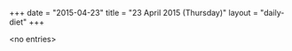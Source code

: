 +++
date = "2015-04-23"
title = "23 April 2015 (Thursday)"
layout = "daily-diet"
+++


\<no entries\>

